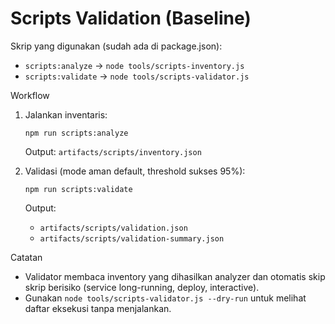 # Scripts Validation (Baseline)

Skrip yang digunakan (sudah ada di package.json):
- `scripts:analyze` → `node tools/scripts-inventory.js`
- `scripts:validate` → `node tools/scripts-validator.js`

Workflow
1) Jalankan inventaris:
   ```
   npm run scripts:analyze
   ```
   Output: `artifacts/scripts/inventory.json`

2) Validasi (mode aman default, threshold sukses 95%):
   ```
   npm run scripts:validate
   ```
   Output:
   - `artifacts/scripts/validation.json`
   - `artifacts/scripts/validation-summary.json`

Catatan
- Validator membaca inventory yang dihasilkan analyzer dan otomatis skip skrip berisiko (service long-running, deploy, interactive).
- Gunakan `node tools/scripts-validator.js --dry-run` untuk melihat daftar eksekusi tanpa menjalankan.